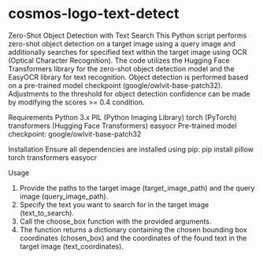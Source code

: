 # cosmos-logo-text-detect

Zero-Shot Object Detection with Text Search
This Python script performs zero-shot object detection on a target image using a query image and additionally searches for specified text within the target image using OCR (Optical Character Recognition). The code utilizes the Hugging Face Transformers library for the zero-shot object detection model and the EasyOCR library for text recognition. Object detection is performed based on a pre-trained model checkpoint (google/owlvit-base-patch32). Adjustments to the threshold for object detection confidence can be made by modifying the scores >= 0.4 condition.

Requirements
Python 3.x
PIL (Python Imaging Library)
torch (PyTorch)
transformers (Hugging Face Transformers)
easyocr
Pre-trained model checkpoint: google/owlvit-base-patch32

Installation
Ensure all dependencies are installed using pip:
pip install pillow torch transformers easyocr

Usage
1. Provide the paths to the target image (target_image_path) and the query image (query_image_path).
2. Specify the text you want to search for in the target image (text_to_search).
3. Call the choose_box function with the provided arguments.
4. The function returns a dictionary containing the chosen bounding box coordinates (chosen_box) and the coordinates of the found text in the target image (text_coordinates).

